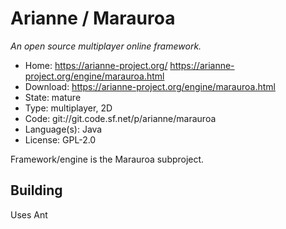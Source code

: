 # Arianne / Marauroa

_An open source multiplayer online framework._

- Home: https://arianne-project.org/ https://arianne-project.org/engine/marauroa.html
- Download: https://arianne-project.org/engine/marauroa.html
- State: mature
- Type: multiplayer, 2D
- Code: git://git.code.sf.net/p/arianne/marauroa
- Language(s): Java
- License: GPL-2.0

Framework/engine is the Marauroa subproject.

## Building

Uses Ant

